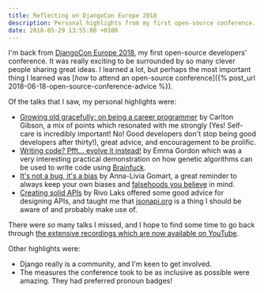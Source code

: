 ```yaml
---
title: Reflecting on DjangoCon Europe 2018
description: Personal highlights from my first open-source conference.
date: 2018-05-29 13:55:00 +0100
---
```


I'm back from [DjangoCon Europe 2018](https://2018.djangocon.eu), my first open-source developers' conference. It was really exciting to be surrounded by so many clever people sharing great ideas. I learned a lot, but perhaps the most important thing I learned was [*how* to attend an open-source conference]({% post_url 2018-06-18-open-source-conference-advice %}).

Of the talks that I saw, my personal highlights were:

 * [Growing old gracefully: on being a career programmer](https://www.youtube.com/watch?v=7WUFWmyk-HY) by Carlton Gibson, a mix of points which resonated with me strongly (Yes! Self-care is incredibly important! No! Good developers don't stop being good developers after thirty!), great advice, and encouragement to be prolific.
 * [Writing code? Pfft… evolve it instead!](https://www.youtube.com/watch?v=973NUf3skYM) by Emma Gordon which was a very interesting practical demonstration on how genetic algorithms can be used to write code using [Brainfuck](https://en.wikipedia.org/wiki/Brainfuck).
 * [It's not a bug, it's a bias](https://www.youtube.com/watch?v=CZddeZ2RiLE) by Anna-Livia Gomart, a great reminder to always keep your own biases and [falsehoods you believe](https://github.com/kdeldycke/awesome-falsehood) in mind.
 * [Creating solid APIs](https://www.youtube.com/watch?v=1pgQXzoUcgk) by Rivo Laks offered some good advice for designing APIs, and taught me that [jsonapi.org](http://jsonapi.org) is a thing I should be aware of and probably make use of.

There were *so* many talks I missed, and I hope to find some time to go back through [the extensive recordings which are now available on YouTube](https://www.youtube.com/user/djangoconeurope/videos).

Other highlights were:

 * Django really is a community, and I'm keen to get involved.
 * The measures the conference took to be as inclusive as possible were amazing. They had preferred pronoun badges!
